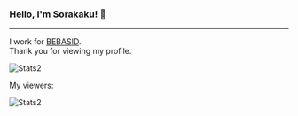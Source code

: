 ### Hello, I'm Sorakaku! 👋
----
I work for [BEBASID](https://github.com/bebasid/). 
</br>
Thank you for viewing my profile.
<p> <img alt="Stats2" src="https://github-readme-streak-stats.herokuapp.com/?user=nxzlem&theme=dracula" /> </p> 
My viewers:
<p> <img alt="Stats2" src="https://count.getloli.com/get/@:ryukora?theme=moebooru" /> </p>

<!--
**nxzlem/nxzlem** is a ✨ _special_ ✨ repository because its `README.md` (this file) appears on your GitHub profile.

Here are some ideas to get you started:

- 🔭 I’m currently working on ...
- 🌱 I’m currently learning ...
- 👯 I’m looking to collaborate on ...
- 🤔 I’m looking for help with ...
- 💬 Ask me about ...
- 📫 How to reach me: ...
- 😄 Pronouns: ...
- ⚡ Fun fact: ...
-->
